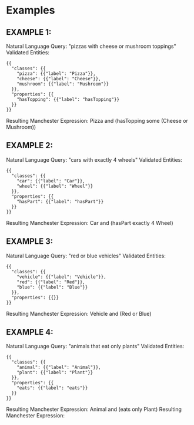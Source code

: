 # Examples
## EXAMPLE 1:
Natural Language Query: "pizzas with cheese or mushroom toppings"
Validated Entities:
```
{{
  "classes": {{
    "pizza": {{"label": "Pizza"}},
    "cheese": {{"label": "Cheese"}},
    "mushroom": {{"label": "Mushroom"}}
  }},
  "properties": {{
    "hasTopping": {{"label": "hasTopping"}}
  }}
}}
```
Resulting Manchester Expression:
Pizza and (hasTopping some (Cheese or Mushroom))

## EXAMPLE 2:
Natural Language Query: "cars with exactly 4 wheels"
Validated Entities:
```
{{
  "classes": {{
    "car": {{"label": "Car"}},
    "wheel": {{"label": "Wheel"}}
  }},
  "properties": {{
    "hasPart": {{"label": "hasPart"}}
  }}
}}
```
Resulting Manchester Expression:
Car and (hasPart exactly 4 Wheel)

## EXAMPLE 3:
Natural Language Query: "red or blue vehicles"
Validated Entities:
```
{{
  "classes": {{
    "vehicle": {{"label": "Vehicle"}},
    "red": {{"label": "Red"}},
    "blue": {{"label": "Blue"}}
  }},
  "properties": {{}}
}}
```
Resulting Manchester Expression:
Vehicle and (Red or Blue)

## EXAMPLE 4:
Natural Language Query: "animals that eat only plants"
Validated Entities:
```
{{
  "classes": {{
    "animal": {{"label": "Animal"}},
    "plant": {{"label": "Plant"}}
  }},
  "properties": {{
    "eats": {{"label": "eats"}}
  }}
}}
```
Resulting Manchester Expression:
Animal and (eats only Plant)
Resulting Manchester Expression:

